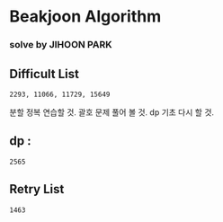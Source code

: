 # Beakjoon Algorithm
### solve by JIHOON PARK

## Difficult List
 ```2293, 11066, 11729, 15649```
 
 분할 정복 연습할 것. 괄호 문제 풀어 볼 것. dp 기초 다시 할 것.
 
 ## dp : 
 ``` 2565 ```
 
 ## Retry List
 ```1463```
